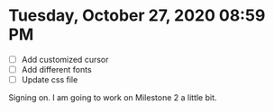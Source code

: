 # Tuesday, October 27, 2020 08:59 PM
- [ ] Add customized cursor
- [ ] Add different fonts
- [ ] Update css file

Signing on. I am going to work on Milestone 2 a little bit.

